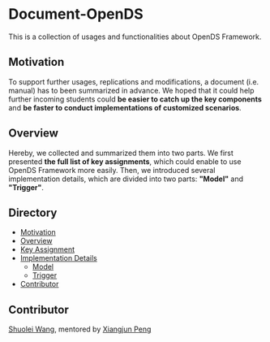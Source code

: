 # Document-OpenDS
This is a collection of usages and functionalities about OpenDS Framework.

## Motivation

To support further usages, replications and modifications, a document (i.e. manual) has to been summarized in advance. We hoped that it could help further incoming students could <b>be easier to catch up the key components</b> and <b>be faster to conduct implementations of customized scenarios</b>.

## Overview

Hereby, we collected and summarized them into two parts. We first presented <b>the full list of key assignments</b>, which could enable to use OpenDS Framework more easily. Then, we introduced several implementation details, which are divided into two parts: <b>"Model"</b> and <b>"Trigger"</b>.

## Directory

<!--ts-->
   * [Motivation](#Motivation)
   * [Overview](#Overview)
   * [Key Assignment](https://github.com/unnc-idl-ucc//Document-OpenDS/tree/master/Key_Assignment)
   * [Implementation Details](https://github.com/unnc-idl-ucc//Document-OpenDS/tree/master/Implementation_Details)
      * [Model](https://github.com/unnc-idl-ucc//Document-OpenDS/tree/master/Implementation_Details/Model)
      * [Trigger](https://github.com/unnc-idl-ucc//Document-OpenDS/tree/master/Implementation_Details/Trigger)
   * [Contributor](#Contributor)

  <!-- * [Tests](#tests)-->

<!--te-->

## Contributor

[Shuolei Wang](https://github.com/ShuoleiWang), mentored by [Xiangjun Peng](https://github.com/Shiangjun)

<br>
